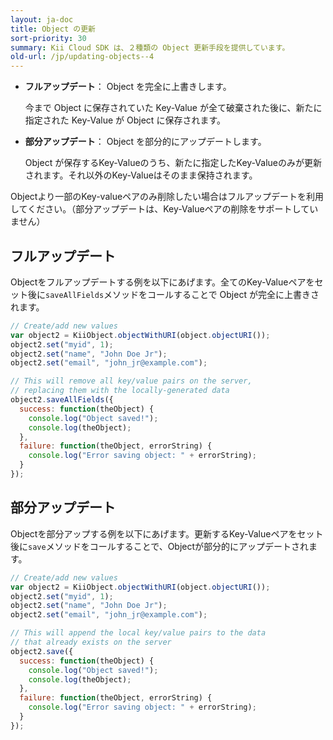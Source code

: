 ```yaml
---
layout: ja-doc
title: Object の更新
sort-priority: 30
summary: Kii Cloud SDK は、２種類の Object 更新手段を提供しています。
old-url: /jp/updating-objects--4
---
```

* **フルアップデート**： Object を完全に上書きします。

    今まで Object に保存されていた Key-Value が全て破棄された後に、新たに指定された Key-Value が Object に保存されます。
* **部分アップデート**： Object を部分的にアップデートします。

    Object が保存するKey-Valueのうち、新たに指定したKey-Valueのみが更新されます。それ以外のKey-Valueはそのまま保持されます。

Objectより一部のKey-valueペアのみ削除したい場合はフルアップデートを利用してください。（部分アップデートは、Key-Valueペアの削除をサポートしていません）

## フルアップデート

Objectをフルアップデートする例を以下にあげます。全てのKey-Valueペアをセット後に`saveAllFields`メソッドをコールすることで Object が完全に上書きされます。

```javascript
// Create/add new values
var object2 = KiiObject.objectWithURI(object.objectURI());
object2.set("myid", 1);
object2.set("name", "John Doe Jr");
object2.set("email", "john_jr@example.com");

// This will remove all key/value pairs on the server,
// replacing them with the locally-generated data
object2.saveAllFields({
  success: function(theObject) {
    console.log("Object saved!");
    console.log(theObject);
  },
  failure: function(theObject, errorString) {
    console.log("Error saving object: " + errorString);
  }
});
```

## 部分アップデート

Objectを部分アップする例を以下にあげます。更新するKey-Valueペアをセット後に`save`メソッドをコールすることで、Objectが部分的にアップデートされます。

```javascript
// Create/add new values
var object2 = KiiObject.objectWithURI(object.objectURI());
object2.set("myid", 1);
object2.set("name", "John Doe Jr");
object2.set("email", "john_jr@example.com");

// This will append the local key/value pairs to the data
// that already exists on the server
object2.save({
  success: function(theObject) {
    console.log("Object saved!");
    console.log(theObject);
  },
  failure: function(theObject, errorString) {
    console.log("Error saving object: " + errorString);
  }
});
```
